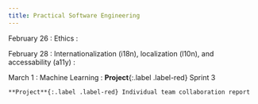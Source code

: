 ```yaml
---
title: Practical Software Engineering
---
```


February 26
: Ethics
  : 

February 28
: Internationalization (i18n), localization (l10n), and accessability (a11y)
  : 

March 1
: Machine Learning
  : **Project**{:.label .label-red} Sprint 3

    **Project**{:.label .label-red} Individual team collaboration report